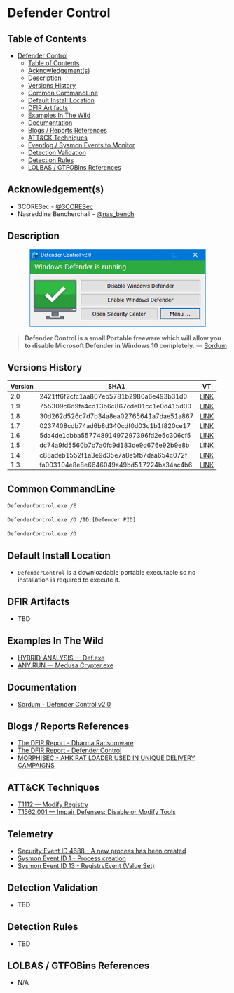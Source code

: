 # Defender Control

## Table of Contents

- [Defender Control](#defender-control)
  - [Table of Contents](#table-of-contents)
  - [Acknowledgement(s)](#acknowledgements)
  - [Description](#description)
  - [Versions History](#versions-history)
  - [Common CommandLine](#common-commandline)
  - [Default Install Location](#default-install-location)
  - [DFIR Artifacts](#dfir-artifacts)
  - [Examples In The Wild](#examples-in-the-wild)
  - [Documentation](#documentation)
  - [Blogs / Reports References](#blogs--reports-references)
  - [ATT&CK Techniques](#attck-techniques)
  - [Eventlog / Sysmon Events to Monitor](#eventlog--sysmon-events-to-monitor)
  - [Detection Validation](#detection-validation)
  - [Detection Rules](#detection-rules)
  - [LOLBAS / GTFOBins References](#lolbas--gtfobins-references)

## Acknowledgement(s)

- 3CORESec - [@3CORESec](https://twitter.com/3CORESec)
- Nasreddine Bencherchali - [@nas_bench](https://twitter.com/nas_bench)

## Description

<p align="center"><img src="/Images/Screenshots/DefenderControl.png"></p>

> **Defender Control is a small Portable freeware which will allow you to disable Microsoft Defender in Windows 10 completely.** — [Sordum](https://www.sordum.org/9480/defender-control-v2-0/)

## Versions History

| Version | SHA1                                     | VT                                                                                                                   |
|---------|------------------------------------------|----------------------------------------------------------------------------------------------------------------------|
| 2.0    | 2421ff6f2cfc1aa807eb5781b2980a6e493b31d0 | [LINK](https://www.virustotal.com/gui/file/20c730c7033b5bdc0a6510825e90449ba8f87942d2d7f61fa1ba5f100e98c141)                                                                                                             |
| 1.9    | 755309c6d9fa4cd13b6c867cde01cc1e0d415d00 | [LINK](https://www.virustotal.com/gui/file/6606d759667fbdfaa46241db7ffb4839d2c47b88a20120446f41e916cad77d0b)                                                                                                             |
| 1.8    | 30d262d526c7d7b34a8ea02765641a7dae51a867 | [LINK](https://www.virustotal.com/gui/file/94cd357b51381f164ed17ff16a1c036ab228350fc41fa78507ce611f3dec0efd)                                                                                                             |
| 1.7    | 0237408cdb74ad6b8d340cdf0d03c1b1f820ce17 | [LINK](https://www.virustotal.com/gui/file/ce3a6224dae98fdaa712cfa6495cb72349f333133dbfb339c9e90699cbe4e8e4)                                                                                                             |
| 1.6    | 5da4de1dbba55774891497297396fd2e5c306cf5 | [LINK](https://www.virustotal.com/gui/file/a201f7f81277e28c0bdd680427b979aee70e42e8a98c67f11e7c83d02f8fe7ae)                                                                                                             |
| 1.5    | dc74a9fd5560b7c7a0fc9d183de9d676e92b9e8b | [LINK](https://www.virustotal.com/gui/file/c576f7f55c4c0304b290b15e70a638b037df15c69577cd6263329c73416e490e)                                                                                                             |
| 1.4    | c88adeb1552f1a3e9d35e7a8e5fb7daa654c072f | [LINK](https://www.virustotal.com/gui/file/09d874b2d30d1418677618751ae57f219c062944f00d4b2def1f90a4ae9d3745)                                                                                                             |
| 1.3    | fa003104e8e8e6646049a49bd517224ba34ac4b6 | [LINK](https://www.virustotal.com/gui/file/5161a16217b9d8b9817ad1f6e1020e2eb625bbd6ccf82fbf9423077d0c966aa0)                                                                                                             |

## Common CommandLine

```batch
DefenderControl.exe /E

DefenderControl.exe /D /ID:[Defender PID]

DefenderControl.exe /D
```

## Default Install Location

- ``DefenderControl`` is a downloadable portable executable so no installation is required to execute it.

## DFIR Artifacts

- TBD

## Examples In The Wild

- [HYBRID-ANALYSIS — Def.exe](https://www.hybrid-analysis.com/sample/a201f7f81277e28c0bdd680427b979aee70e42e8a98c67f11e7c83d02f8fe7ae/5ef3dc0f4ef6473e02070a78)
- [ANY.RUN — Medusa Crypter.exe](https://app.any.run/tasks/54e660eb-4cab-4280-be27-11333838a5eb/)

## Documentation

- [Sordum - Defender Control v2.0](https://www.sordum.org/9480/defender-control-v2-0/)

## Blogs / Reports References

- [The DFIR Report  - Dharma Ransomware](https://thedfirreport.com/2020/04/14/dharma-ransomware/)
- [The DFIR Report  - Defender Control](https://thedfirreport.com/2020/12/13/defender-control/)
- [MORPHISEC - AHK RAT LOADER USED IN UNIQUE DELIVERY CAMPAIGNS](https://blog.morphisec.com/ahk-rat-loader-leveraged-in-unique-delivery-campaigns)

## ATT&CK Techniques

- [T1112 — Modify Registry](https://attack.mitre.org/techniques/T1112/)
- [T1562.001 — Impair Defenses: Disable or Modify Tools](https://attack.mitre.org/techniques/T1562/001/)

## Telemetry

- [Security Event ID 4688 - A new process has been created](https://www.ultimatewindowssecurity.com/securitylog/encyclopedia/event.aspx?eventID=4688)
- [Sysmon Event ID 1 - Process creation](https://www.ultimatewindowssecurity.com/securitylog/encyclopedia/event.aspx?eventid=90001)
- [Sysmon Event ID 13 - RegistryEvent (Value Set)](https://www.ultimatewindowssecurity.com/securitylog/encyclopedia/event.aspx?eventid=90013)

## Detection Validation

- TBD

## Detection Rules

- TBD

## LOLBAS / GTFOBins References

- N/A
